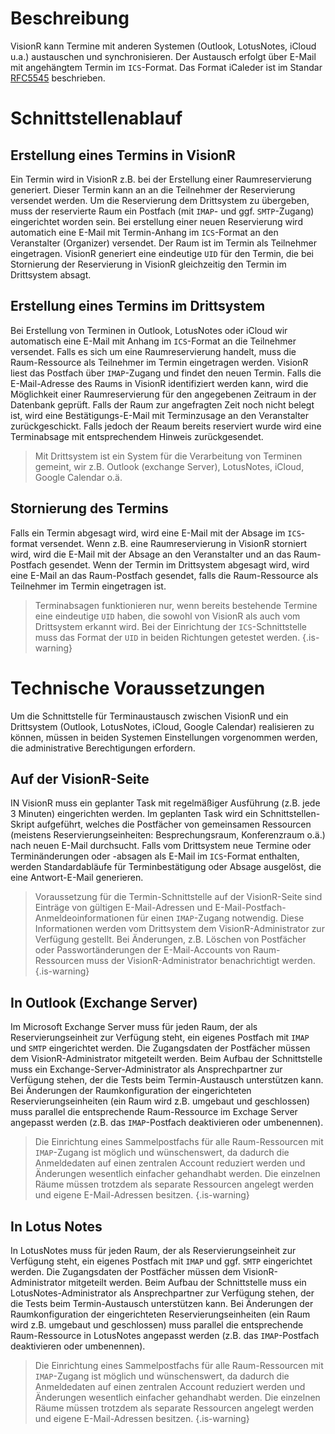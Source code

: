 <!-- TITLE: Termine synchronisieren -->
<!-- SUBTITLE: Terminsynchronisation über ICS in gemeinsamen IMAP-Postfächer in Outlook/LotusNotes-->

# Beschreibung
VisionR kann Termine mit anderen Systemen (Outlook, LotusNotes, iCloud u.a.) austauschen und synchronisieren.
Der Austausch erfolgt über E-Mail mit angehängtem Termin im `ICS`-Format. Das Format iCaleder ist im Standar [RFC5545](https://tools.ietf.org/html/rfc5545) beschrieben.

# Schnittstellenablauf
## Erstellung eines Termins in VisionR
Ein Termin wird in VisionR z.B. bei der Erstellung einer Raumreservierung generiert. Dieser Termin kann an an die Teilnehmer der Reservierung versendet werden.
Um die Reservierung dem Drittsystem zu übergeben, muss der reservierte Raum ein Postfach (mit `IMAP`- und ggf. `SMTP`-Zugang) eingerichtet worden sein.
Bei erstellung einer neuen Reservierung wird automatich eine E-Mail mit Termin-Anhang im `ICS`-Format an den Veranstalter (Organizer) versendet. Der Raum ist im Termin als Teilnehmer eingetragen.
VisionR generiert eine eindeutige `UID` für den Termin, die bei Stornierung der Reservierung in VisionR gleichzeitig den Termin im Drittsystem absagt.

## Erstellung eines Termins im Drittsystem
Bei Erstellung von Terminen in Outlook, LotusNotes oder iCloud wir automatisch eine E-Mail mit Anhang im `ICS`-Format an die Teilnehmer versendet.
Falls es sich um eine Raumreservierung handelt, muss die Raum-Ressource als Teilnehmer im Termin eingetragen werden.
VisionR liest das Postfach über `IMAP`-Zugang und findet den neuen Termin. Falls die E-Mail-Adresse des Raums in VisionR identifiziert werden kann, wird die Möglichkeit einer Raumreservierung für den angegebenen Zeitraum in der Datenbank geprüft.
Falls der Raum zur angefragten Zeit noch nicht belegt ist, wird eine Bestätigungs-E-Mail mit Terminzusage an den Veranstalter zurückgeschickt.
Falls jedoch der Reaum bereits reserviert wurde wird eine Terminabsage mit entsprechendem Hinweis zurückgesendet.

> Mit Drittsystem ist ein System für die Verarbeitung von Terminen gemeint, wir z.B. Outlook (exchange Server), LotusNotes, iCloud, Google Calendar o.ä.

## Stornierung des Termins
Falls ein Termin abgesagt wird, wird eine E-Mail mit der Absage im `ICS`-format versendet.
Wenn z.B. eine Raumreservierung in VisionR storniert wird, wird die E-Mail mit der Absage an den Veranstalter und an das Raum-Postfach gesendet.
Wenn der Termin im Drittsystem abgesagt wird, wird eine E-Mail an das Raum-Postfach gesendet, falls die Raum-Ressource als Teilnehmer im Termin eingetragen ist.

> Terminabsagen funktionieren nur, wenn bereits bestehende Termine eine eindeutige `UID` haben, die sowohl von VisionR als auch vom Drittsystem erkannt wird.
> Bei der Einrichtung der `ICS`-Schnittstelle muss das Format der `UID` in beiden Richtungen getestet werden.
{.is-warning}
# Technische Voraussetzungen
Um die Schnittstelle für Terminaustausch zwischen VisionR und ein Drittsystem (Outlook, LotusNotes, iCloud, Google Calendar) realisieren zu können, müssen in beiden Systemen Einstellungen vorgenommen werden, die administrative Berechtigungen erfordern.  
## Auf der VisionR-Seite
IN VisionR muss ein geplanter Task mit regelmäßiger Ausführung (z.B. jede 3 Minuten) eingerichten werden. Im geplanten Task wird ein Schnittstellen-Skript aufgeführt, welches die Postfächer von gemeinsamen Ressourcen (meistens Reservierungseinheiten: Besprechungsraum, Konferenzraum o.ä.) nach neuen E-Mail durchsucht. Falls vom Drittsystem neue Termine oder Terminänderungen oder -absagen als E-Mail im `ICS`-Format enthalten, werden Standardabläufe für Terminbestätigung oder Absage ausgelöst, die eine Antwort-E-Mail generieren.

> Voraussetzung für die Termin-Schnittstelle auf der VisionR-Seite sind Einträge von gültigen E-Mail-Adressen und E-Mail-Postfach-Anmeldeoinformationen für einen `IMAP`-Zugang notwendig. Diese Informationen werden vom Drittsystem dem VisionR-Administrator zur Verfügung gestellt. Bei Änderungen, z.B. Löschen von Postfächer oder Passwortänderungen der E-Mail-Accounts von Raum-Ressourcen muss der VisionR-Administrator benachrichtigt werden.
{.is-warning}
## In Outlook (Exchange Server)
Im Microsoft Exchange Server muss für jeden Raum, der als Reservierungseinheit zur Verfügung steht, ein eigenes Postfach mit `IMAP` und `SMTP` eingerichtet werden. Die Zugangsdaten der Postfächer müssen dem VisionR-Administrator mitgeteilt werden.
Beim Aufbau der Schnittstelle muss ein Exchange-Server-Administrator als Ansprechpartner zur Verfügung stehen, der die Tests beim Termin-Austausch unterstützen kann.
Bei Änderungen der Raumkonfiguration der eingerichteten Reservierungseinheiten (ein Raum wird z.B. umgebaut und geschlossen) muss parallel die entsprechende Raum-Ressource im Exchage Server angepasst werden (z.B. das `IMAP`-Postfach deaktivieren oder umbenennen).

> Die Einrichtung eines Sammelpostfachs für alle Raum-Ressourcen mit `IMAP`-Zugang ist möglich und wünschenswert, da dadurch die Anmeldedaten auf einen zentralen Account reduziert werden und Änderungen wesentlich einfacher gehandhabt werden. Die einzelnen Räume müssen trotzdem als separate Ressourcen angelegt werden und eigene E-Mail-Adressen besitzen.
{.is-warning}
## In Lotus Notes
In LotusNotes muss für jeden Raum, der als Reservierungseinheit zur Verfügung steht, ein eigenes Postfach mit `IMAP` und ggf. `SMTP` eingerichtet werden. Die Zugangsdaten der Postfächer müssen dem VisionR-Administrator mitgeteilt werden.
Beim Aufbau der Schnittstelle muss ein LotusNotes-Administrator als Ansprechpartner zur Verfügung stehen, der die Tests beim Termin-Austausch unterstützen kann.
Bei Änderungen der Raumkonfiguration der eingerichteten Reservierungseinheiten (ein Raum wird z.B. umgebaut und geschlossen) muss parallel die entsprechende Raum-Ressource in LotusNotes angepasst werden (z.B. das `IMAP`-Postfach deaktivieren oder umbenennen).

> Die Einrichtung eines Sammelpostfachs für alle Raum-Ressourcen mit `IMAP`-Zugang ist möglich und wünschenswert, da dadurch die Anmeldedaten auf einen zentralen Account reduziert werden und Änderungen wesentlich einfacher gehandhabt werden. Die einzelnen Räume müssen trotzdem als separate Ressourcen angelegt werden und eigene E-Mail-Adressen besitzen.
{.is-warning}